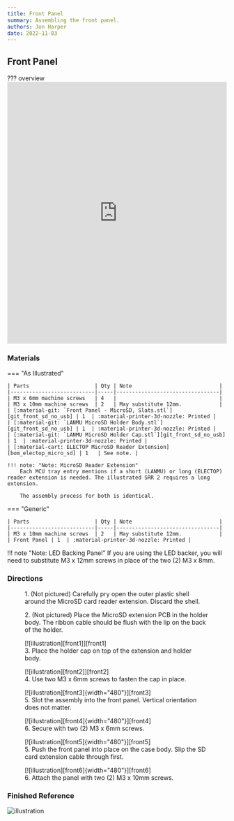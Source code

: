 ```yaml
---
title: Front Panel
summary: Assembling the front panel.
authors: Jon Harper
date: 2022-11-03
---
```


## Front Panel

??? overview
    <iframe src="https://jon-harper.github.io/OmniBox/video/0.9.9/front.mp4" frameborder="0" width="100%" height="600px" allowfullscreen></iframe>

### Materials

=== "As Illustrated"

    | Parts                     | Qty | Note                            |
    |---------------------------|-----|---------------------------------|
    | M3 x 6mm machine screws   | 4   |                                 |
    | M3 x 10mm machine screws  | 2   | May substitute 12mm.            |
    | [:material-git: `Front Panel - MicroSD, Slats.stl`][git_front_sd_no_usb] | 1  | :material-printer-3d-nozzle: Printed |
    | [:material-git: `LANMU MicroSD Holder Body.stl`][git_front_sd_no_usb] | 1  | :material-printer-3d-nozzle: Printed |
    | [:material-git: `LANMU MicroSD Holder Cap.stl`][git_front_sd_no_usb] | 1  | :material-printer-3d-nozzle: Printed |
    | [:material-cart: ELECTOP MicroSD Reader Extension][bom_electop_micro_sd] | 1   | See note. |

    !!! note: "Note: MicroSD Reader Extension"
        Each MCU tray entry mentions if a short (LANMU) or long (ELECTOP) reader extension is needed. The illustrated SRR 2 requires a long extension.

        The assembly process for both is identical.

=== "Generic"

    | Parts                     | Qty | Note                            |
    |---------------------------|-----|---------------------------------|
    | M3 x 10mm machine screws  | 2   | May substitute 12mm.            |
    | Front Panel | 1  | :material-printer-3d-nozzle: Printed |

!!! note "Note: LED Backing Panel"
    If you are using the LED backer, you will need to substitute M3 x 12mm screws in place of the two (2) M3 x 8mm.

### Directions

<figure markdown>
  <figcaption>1. (Not pictured) Carefully pry open the outer plastic shell around the MicroSD card reader extension. Discard the shell.</figcaption>
</figure>

<figure markdown>
  <figcaption>2. (Not pictured) Place the MicroSD extension PCB in the holder body. The ribbon cable should be flush with the lip on the back of the holder.</figcaption>
</figure>

<figure markdown>
  [![illustration][front1]][front1]
  <figcaption>3. Place the holder cap on top of the extension and holder body.</figcaption>
</figure>

<figure markdown>
  [![illustration][front2]][front2]
  <figcaption>4. Use two M3 x 6mm screws to fasten the cap in place.</figcaption>
</figure>

<figure markdown>
  [![illustration][front3]{width="480"}][front3]
  <figcaption>5. Slot the assembly into the front panel. Vertical orientation does not matter.</figcaption>
</figure>

<figure markdown>
  [![illustration][front4]{width="480"}][front4]
  <figcaption>6. Secure with two (2) M3 x 6mm screws.</figcaption>
</figure>

<figure markdown>
  [![illustration][front5]{width="480"}][front5]
  <figcaption>5. Push the front panel into place on the case body. Slip the SD card extension cable through first.</figcaption>
</figure>

<figure markdown>
  [![illustration][front6]{width="480"}][front6]
  <figcaption>6. Attach the panel with two (2) M3 x 10mm screws.</figcaption>
</figure>

### Finished Reference

![illustration][front_final]

[front1]: ../img/assembly/panels/front/front1.png
[front2]: ../img/assembly/panels/front/front2.png
[front3]: ../img/assembly/panels/front/front3.png
[front4]: ../img/assembly/panels/front/front4.png
[front5]: ../img/assembly/panels/front/front5.png
[front6]: ../img/assembly/panels/front/front6.png
[front_final]: ../img/assembly/panels/front/front_final.png
<!-- [vid_lid]: ../video/lid.mp4 -->
